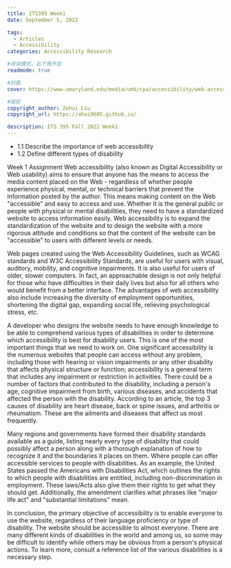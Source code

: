 ```yaml
---
title: ITS395 Week1
date: September 5, 2022

tags:
  - Articles
  - Accessibility
categories: Accessibility Research

#阅读模式，右下角开启
readmode: true

#封面
cover: https://www.umaryland.edu/media/umb/cpa/accessibility/web-accessibility-page/accessibility.jpg

#版权
copyright_author: Zehui Liu
copyright_url: https://ahui9605.github.io/

description: ITS 395 Fall 2022 Week1
---
```


- 1.1 Describe the importance of web accessibility
- 1.2 Define different types of disability

Week 1 Assignment
Web accessibility (also known as Digital Accessibility or Web usability) aims to ensure that anyone has the means to access the media content placed on the Web - regardless of whether people experience physical, mental, or technical barriers that prevent the information posted by the author. This means making content on the Web "accessible" and easy to access and use. Whether it is the general public or people with physical or mental disabilities, they need to have a standardized website to access information easily. Web accessibility is to expand the standardization of the website and to design the website with a more rigorous attitude and conditions so that the content of the website can be "accessible" to users with different levels or needs.

Web pages created using the Web Accessibility Guidelines, such as WCAG standards and W3C Accessibility Standards, are useful for users with visual, auditory, mobility, and cognitive impairments. It is also useful for users of older, slower computers. In fact, an approachable design is not only helpful for those who have difficulties in their daily lives but also for all others who would benefit from a better interface. The advantages of web accessibility also include increasing the diversity of employment opportunities, shortening the digital gap, expanding social life, relieving psychological stress, etc.

A developer who designs the website needs to have enough knowledge to be able to comprehend various types of disabilities in order to determine which accessibility is best for disability users. This is one of the most important things that we need to work on. One significant accessibility is the numerous websites that people can access without any problem, including those with hearing or vision impairments or any other disability that affects physical structure or function; accessibility is a general term that includes any impairment or restriction in activities. There could be a number of factors that contributed to the disability, including a person's age, cognitive impairment from birth, various diseases, and accidents that affected the person with the disability. According to an article, the top 3 causes of disability are heart disease, back or spine issues, and arthritis or rheumatism. These are the ailments and diseases that affect us most frequently.

Many regions and governments have formed their disability standards available as a guide, listing nearly every type of disability that could possibly affect a person along with a thorough explanation of how to recognize it and the boundaries it places on them. Where people can offer accessible services to people with disabilities. As an example, the United States passed the Americans with Disabilities Act, which outlines the rights to which people with disabilities are entitled, including non-discrimination in employment. These laws/Acts also give them their rights to get what they should get. Additionally, the amendment clarifies what phrases like "major life act" and "substantial limitations" mean.

In conclusion, the primary objective of accessibility is to enable everyone to use the website, regardless of their language proficiency or type of disability. The website should be accessible to almost everyone. There are many different kinds of disabilities in the world and among us, so some may be difficult to identify while others may be obvious from a person's physical actions. To learn more, consult a reference list of the various disabilities is a necessary step.
